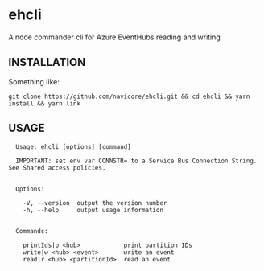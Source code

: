 # ehcli

A node commander cli for Azure EventHubs reading and writing

## INSTALLATION

Something like:

```console
git clone https://github.com/navicore/ehcli.git && cd ehcli && yarn install && yarn link
```

## USAGE

```console
  Usage: ehcli [options] [command]

  IMPORTANT: set env var CONNSTR= to a Service Bus Connection String. See Shared access policies.


  Options:

    -V, --version  output the version number
    -h, --help     output usage information


  Commands:

    printIds|p <hub>            print partition IDs
    write|w <hub> <event>       write an event
    read|r <hub> <partitionId>  read an event
```
